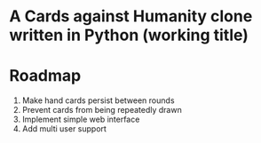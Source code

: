 # A Cards against Humanity clone written in Python (working title)

# Roadmap

1. Make hand cards persist between rounds
2. Prevent cards from being repeatedly drawn
3. Implement simple web interface
4. Add multi user support